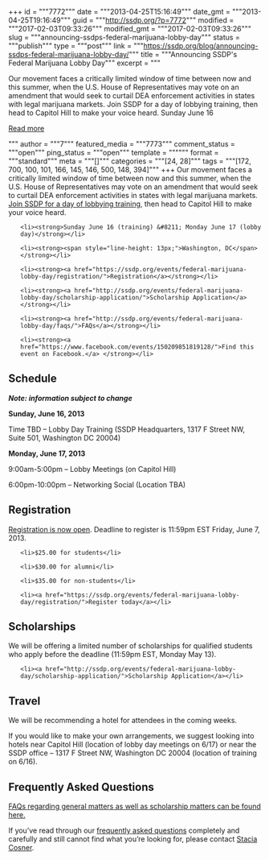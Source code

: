 +++
id = """7772"""
date = """2013-04-25T15:16:49"""
date_gmt = """2013-04-25T19:16:49"""
guid = """http://ssdp.org/?p=7772"""
modified = """2017-02-03T09:33:26"""
modified_gmt = """2017-02-03T09:33:26"""
slug = """announcing-ssdps-federal-marijuana-lobby-day"""
status = """publish"""
type = """post"""
link = """https://ssdp.org/blog/announcing-ssdps-federal-marijuana-lobby-day/"""
title = """Announcing SSDP&#039;s Federal Marijuana Lobby Day"""
excerpt = """<p>Our movement faces a critically limited window of time between now and this summer, when the U.S. House of Representatives may vote on an amendment that would seek to curtail DEA enforcement activities in states with legal marijuana markets. Join SSDP for a day of lobbying training, then head to Capitol Hill to make your voice heard. Sunday June 16</p>
<div class="h10"></div>
<p><a class="more-link2 flat" href="https://ssdp.org/blog/announcing-ssdps-federal-marijuana-lobby-day/">Read more</a></p>
"""
author = """7"""
featured_media = """7773"""
comment_status = """open"""
ping_status = """open"""
template = """"""
format = """standard"""
meta = """[]"""
categories = """[24, 28]"""
tags = """[172, 700, 100, 101, 166, 145, 146, 500, 148, 394]"""
+++
Our movement faces a critically limited window of time between now and this summer, when the U.S. House of Representatives may vote on an amendment that would seek to curtail DEA enforcement activities in states with legal marijuana markets. <a href="http://ssdp.org/events/federal-marijuana-lobby-day/">Join SSDP for a day of lobbying training</a>, then head to Capitol Hill to make your voice heard.

<ul>

	<li><strong>Sunday June 16 (training) &#8211; Monday June 17 (lobby day)</strong></li>

	<li><strong><span style="line-height: 13px;">Washington, DC</span></strong></li>

	<li><strong><a href="https://ssdp.org/events/federal-marijuana-lobby-day/registration/">Registration</a></strong></li>

	<li><strong><a href="http://ssdp.org/events/federal-marijuana-lobby-day/scholarship-application/">Scholarship Application</a></strong></li>

	<li><strong><a href="http://ssdp.org/events/federal-marijuana-lobby-day/faqs/">FAQs</a></strong></li>

	<li><strong><a href="https://www.facebook.com/events/150209851819128/">Find this event on Facebook.</a> </strong></li>

</ul>

<h2>Schedule</h2>

<em>**Note: information subject to change**</em>



<strong>Sunday, June 16, 2013</strong>



Time TBD – Lobby Day Training (SSDP Headquarters, 1317 F Street NW, Suite 501, Washington DC 20004)



<strong>Monday, June 17, 2013</strong>



9:00am-5:00pm – Lobby Meetings (on Capitol Hill)



6:00pm-10:00pm – Networking Social (Location TBA)

<h2>Registration</h2>

<a href="https://ssdp.org/events/federal-marijuana-lobby-day/registration/">Registration is now open</a>. Deadline to register is 11:59pm EST Friday, June 7, 2013.

<ul>

	<li>$25.00 for students</li>

	<li>$30.00 for alumni</li>

	<li>$35.00 for non-students</li>

	<li><a href="https://ssdp.org/events/federal-marijuana-lobby-day/registration/">Register today</a></li>

</ul>

<h2>Scholarships</h2>

We will be offering a limited number of scholarships for qualified students who apply before the deadline (11:59pm EST, Monday May 13).

<ul>

	<li><a href="http://ssdp.org/events/federal-marijuana-lobby-day/scholarship-application/">Scholarship Application</a></li>

</ul>

<h2>Travel</h2>

We will be recommending a hotel for attendees in the coming weeks.



If you would like to make your own arrangements, we suggest looking into hotels near Capitol Hill (location of lobby day meetings on 6/17) or near the SSDP office – 1317 F Street NW, Washington DC 20004 (location of training on 6/16).

<h2>Frequently Asked Questions</h2>

<a href="http://ssdp.org/events/federal-marijuana-lobby-day/faqs/">FAQs regarding general matters as well as scholarship matters can be found here.</a>



If you’ve read through our <a href="http://ssdp.org/events/federal-marijuana-lobby-day/faqs/">frequently asked questions</a> completely and carefully and still cannot find what you’re looking for, please contact <a href="mailto:stacia@ssdp.org">Stacia Cosner</a>.
